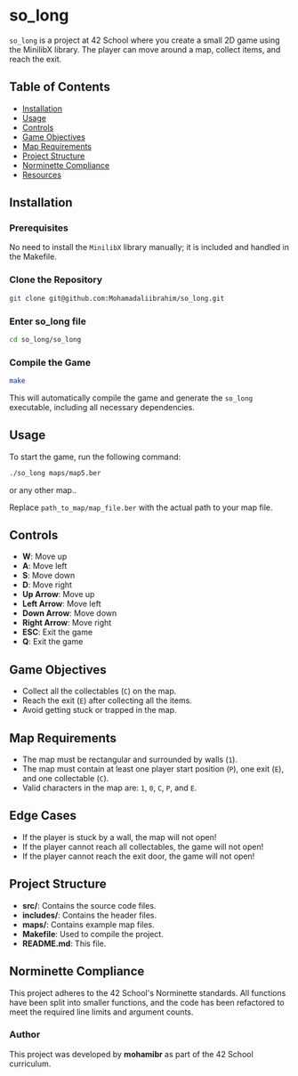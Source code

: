 # so_long

`so_long` is a project at 42 School where you create a small 2D game using the MinilibX library. The player can move around a map, collect items, and reach the exit.

## Table of Contents

- [Installation](#installation)
- [Usage](#usage)
- [Controls](#controls)
- [Game Objectives](#game-objectives)
- [Map Requirements](#map-requirements)
- [Project Structure](#project-structure)
- [Norminette Compliance](#norminette-compliance)
- [Resources](#resources)

## Installation

### Prerequisites

No need to install the `MinilibX` library manually; it is included and handled in the Makefile.

### Clone the Repository

```bash
git clone git@github.com:Mohamadaliibrahim/so_long.git
```

### Enter so_long file

```bash
cd so_long/so_long
```

### Compile the Game

```bash
make
```

This will automatically compile the game and generate the `so_long` executable, including all necessary dependencies.

## Usage

To start the game, run the following command:

```bash
./so_long maps/map5.ber
```
or any other map..

Replace `path_to_map/map_file.ber` with the actual path to your map file.

## Controls

- **W**: Move up
- **A**: Move left
- **S**: Move down
- **D**: Move right
- **Up Arrow**: Move up
- **Left Arrow**: Move left
- **Down Arrow**: Move down
- **Right Arrow**: Move right
- **ESC**: Exit the game
- **Q**: Exit the game

## Game Objectives

- Collect all the collectables (`C`) on the map.
- Reach the exit (`E`) after collecting all the items.
- Avoid getting stuck or trapped in the map.

## Map Requirements

- The map must be rectangular and surrounded by walls (`1`).
- The map must contain at least one player start position (`P`), one exit (`E`), and one collectable (`C`).
- Valid characters in the map are: `1`, `0`, `C`, `P`, and `E`.

## Edge Cases

- If the player is stuck by a wall, the map will not open!
- If the player cannot reach all collectables, the game will not open!
- If the player cannot reach the exit door, the game will not open!

## Project Structure

- **src/**: Contains the source code files.
- **includes/**: Contains the header files.
- **maps/**: Contains example map files.
- **Makefile**: Used to compile the project.
- **README.md**: This file.

## Norminette Compliance

This project adheres to the 42 School's Norminette standards. All functions have been split into smaller functions, and the code has been refactored to meet the required line limits and argument counts.

### Author

This project was developed by **mohamibr** as part of the 42 School curriculum.
